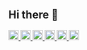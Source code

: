 ## Hi there 👋

<!--
**huanshenyi/huanshenyi** is a ✨ _special_ ✨ repository because its `README.md` (this file) appears on your GitHub profile.

Here are some ideas to get you started:

- 🔭 I’m currently working on ...
- 🌱 I’m currently learning ...
- 👯 I’m looking to collaborate on ...
- 🤔 I’m looking for help with ...
- 💬 Ask me about ...
- 📫 How to reach me: ...
- 😄 Pronouns: ...
- ⚡ Fun fact: ...
-->
<p align="left">
  <a href="https://github.com/huanshenyi">
    <img height="20" src="https://komarev.com/ghpvc/?username=huanshenyi" />
  </a>
  <a href="https://github.com/huanshenyi">
    <img height="20" src="https://img.shields.io/github/followers/huanshenyi?label=follow&logo=github&style=flat" />
  </a>
  <a href="http://qiita.com/Syoitu">
    <img height="20" src="https://qiita-badge.apiapi.app/s/Syoitu/posts.svg" />
  </a>
  <a href="http://qiita.com/Syoitu">
    <img height="20" src="https://qiita-badge.apiapi.app/s/Syoitu/contributions.svg" />
  </a>
  <a href="https://zenn.dev/pyhrinezumi">
    <img height="20" src="https://badgen.org/img/zenn/pyhrinezumi/articles?style=plastic" />
  </a>
    <a href="https://zenn.dev/pyhrinezumi">
    <img height="20" src="https://badgen.org/img/zenn/pyhrinezumi/likes?style=plastic" />
  </a>
</p>
